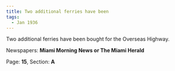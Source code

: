 ```yaml
---  
title: Two additional ferries have been  
tags:  
  - Jan 1936  
---  
```

  
Two additional ferries have been bought for the Overseas Highway.  
  
Newspapers: **Miami Morning News or The Miami Herald**  
  
Page: **15**, Section: **A** 
